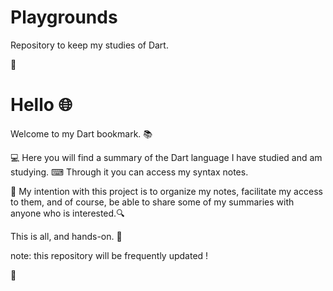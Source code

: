 # Playgrounds
Repository to keep my studies of Dart.

🌟

# Hello 🌐

Welcome to my Dart bookmark. 📚

💻 Here you will find a summary of the Dart language I have studied and am studying.
⌨ Through it you can access my syntax notes.

💾 My intention with this project is to organize my notes, facilitate my access to them, and of course, be able to share some of my summaries with anyone who is interested.🔍

This is all, and hands-on. 🏁




note: this repository will be frequently updated !

🌟